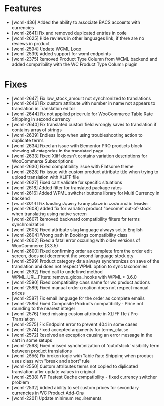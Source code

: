 # Features
* [wcml-436] Added the ability to associate BACS accounts with currencies
* [wcml-2641] Fix and removed duplicated entries in code
* [wcml-2625] Hide reviews in other languages link, if there are no reviews in product
* [wcml-2594] Update WCML Logo
* [wcml-2539] Added support for wpml endpoints
* [wcml-2375] Removed Product Type Column from WCML backend and added compatibility with the WC Product Type Column plugin

# Fixes
* [wcml-2647] Fix low_stock_amount not synchronized to translations
* [wcml-2646] Fix custom attribute with number in name not appears to translation in Translation editor
* [wcml-2644] Fix not applied price rule for WooCommerce Table Rate Shipping in second currency
* [wcml-2640] Fix translated custom field wrongly saved to translation if contains array of strings
* [wcml-2639] Endless loop when using troubleshooting action to duplicate terms
* [wcml-2634] Fixed an issue with Elementor PRO products block showing all categories in the translated page.
* [wcml-2633] Fixed Xliff doesn't contains variation descriptions for WooCommerce Subscriptions
* [wcml-2630] Fixed compatibility issue with Flatsome theme
* [wcml-2628] Fix issue with custom product attribute title when trying to upload translation with XLIFF file
* [wcml-2627] Fixed cart validate for specific situations
* [wcml-2618] Added filter for translated package rates
* [wcml-2616] Added WPML switcher buttons library for Multi Currency in backend
* [wcml-2614] Fix loading Jquery to any place in code and in header
* [wcml-2608] Added fix for variation product "become" out-of-stock when translating using native screen
* [wcml-2607] Removed backward compatibility filters for terms synchronization
* [wcml-2605] Fixed attribute slug language always set to English
* [wcml-2604] Wrong path in Bookings compatibility class
* [wcml-2602] Fixed a fatal error occuring with older versions of WooCommerce (3.3.5)
* [wcml-2600] Fixed confirming order as complete from the order edit screen, does not decrement the second language stock qty
* [wcml-2599] Product category data always synchronizes on save of the translation and does not respect WPML option to sync taxonomies
* [wcml-2592] Fixed call to undefined method WPML_URL_Filters::remove_global_hooks with WPML < 3.6.0
* [wcml-2590] Fixed compatibility class name for wc product addons
* [wcml-2589] Fixed manual order creation does not respect manual prices
* [wcml-2587] Fix email language for the order as complete emails
* [wcml-2585] Fixed Composite Products compatibility - Price not rounding to the nearest integer
* [wcml-2576] Fixed missing custom attribute in XLIFF file / Pro Translation
* [wcml-2575] Fix Endpoint error to prevent 404 in some cases
* [wcml-2574] Fixed accepted arguments for terms_clause
* [wcml-2572] Resolved an exception causing an error message in the cart in some setups
* [wcml-2568] Fixed missed synchronization of 'outofstock' visibility term between product translations
* [wcml-2566] Fix broken logic with Table Rate Shipping when product uses class with "break and abort" rule
* [wcml-2550] Custom attributes terms not copied to diplicated translation after update values in original
* [wcml-2538] WP Fastest Cache compatibility - fixed currency switcher problem
* [wcml-2532] Added ability to set custom prices for secondary currencies in WC Product Add-Ons
* [wcml-2201] Update minimum requirements